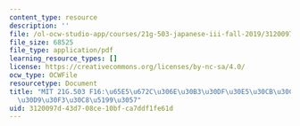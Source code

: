 ```yaml
---
content_type: resource
description: ''
file: /ol-ocw-studio-app/courses/21g-503-japanese-iii-fall-2019/3120097d43d708ce10bfca7ddf1fe61d_MIT21G_503F16_track12_ja_300k.pdf
file_size: 68525
file_type: application/pdf
learning_resource_types: []
license: https://creativecommons.org/licenses/by-nc-sa/4.0/
ocw_type: OCWFile
resourcetype: Document
title: "MIT 21G.503 F16:\u65E5\u672C\u306E\u30B3\u30DF\u30E5\u30CB\u30C6\u30A3\u30A4\
  \u30D9\u30F3\u30C8\u5199\u3057"
uid: 3120097d-43d7-08ce-10bf-ca7ddf1fe61d
---
```

